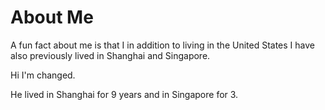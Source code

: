 # About Me 

A fun fact about me is that I in addition to living in the United States I have also previously lived in Shanghai and Singapore.

Hi I'm changed.

He lived in Shanghai for 9 years and in Singapore for 3.